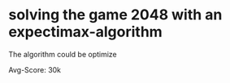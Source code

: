 # solving the game 2048 with an expectimax-algorithm

The algorithm could be optimize

Avg-Score: 30k 

